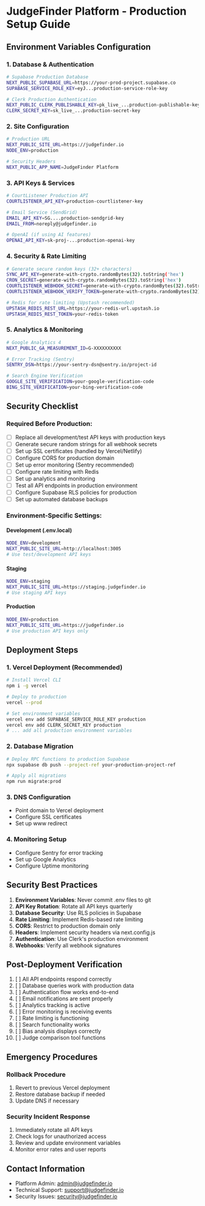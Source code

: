 # JudgeFinder Platform - Production Setup Guide

## Environment Variables Configuration

### 1. Database & Authentication
```bash
# Supabase Production Database
NEXT_PUBLIC_SUPABASE_URL=https://your-prod-project.supabase.co
SUPABASE_SERVICE_ROLE_KEY=eyJ...production-service-role-key

# Clerk Production Authentication
NEXT_PUBLIC_CLERK_PUBLISHABLE_KEY=pk_live_...production-publishable-key
CLERK_SECRET_KEY=sk_live_...production-secret-key
```

### 2. Site Configuration
```bash
# Production URL
NEXT_PUBLIC_SITE_URL=https://judgefinder.io
NODE_ENV=production

# Security Headers
NEXT_PUBLIC_APP_NAME=JudgeFinder Platform
```

### 3. API Keys & Services
```bash
# CourtListener Production API
COURTLISTENER_API_KEY=production-courtlistener-key

# Email Service (SendGrid)
EMAIL_API_KEY=SG....production-sendgrid-key
EMAIL_FROM=noreply@judgefinder.io

# OpenAI (if using AI features)
OPENAI_API_KEY=sk-proj-...production-openai-key
```

### 4. Security & Rate Limiting
```bash
# Generate secure random keys (32+ characters)
SYNC_API_KEY=generate-with-crypto.randomBytes(32).toString('hex')
CRON_SECRET=generate-with-crypto.randomBytes(32).toString('hex')
COURTLISTENER_WEBHOOK_SECRET=generate-with-crypto.randomBytes(32).toString('hex')
COURTLISTENER_WEBHOOK_VERIFY_TOKEN=generate-with-crypto.randomBytes(32).toString('hex')

# Redis for rate limiting (Upstash recommended)
UPSTASH_REDIS_REST_URL=https://your-redis-url.upstash.io
UPSTASH_REDIS_REST_TOKEN=your-redis-token
```

### 5. Analytics & Monitoring
```bash
# Google Analytics 4
NEXT_PUBLIC_GA_MEASUREMENT_ID=G-XXXXXXXXXX

# Error Tracking (Sentry)
SENTRY_DSN=https://your-sentry-dsn@sentry.io/project-id

# Search Engine Verification
GOOGLE_SITE_VERIFICATION=your-google-verification-code
BING_SITE_VERIFICATION=your-bing-verification-code
```

## Security Checklist

### Required Before Production:
- [ ] Replace all development/test API keys with production keys
- [ ] Generate secure random strings for all webhook secrets
- [ ] Set up SSL certificates (handled by Vercel/Netlify)
- [ ] Configure CORS for production domain
- [ ] Set up error monitoring (Sentry recommended)
- [ ] Configure rate limiting with Redis
- [ ] Set up analytics and monitoring
- [ ] Test all API endpoints in production environment
- [ ] Configure Supabase RLS policies for production
- [ ] Set up automated database backups

### Environment-Specific Settings:

#### Development (.env.local)
```bash
NODE_ENV=development
NEXT_PUBLIC_SITE_URL=http://localhost:3005
# Use test/development API keys
```

#### Staging
```bash
NODE_ENV=staging
NEXT_PUBLIC_SITE_URL=https://staging.judgefinder.io
# Use staging API keys
```

#### Production
```bash
NODE_ENV=production
NEXT_PUBLIC_SITE_URL=https://judgefinder.io
# Use production API keys only
```

## Deployment Steps

### 1. Vercel Deployment (Recommended)
```bash
# Install Vercel CLI
npm i -g vercel

# Deploy to production
vercel --prod

# Set environment variables
vercel env add SUPABASE_SERVICE_ROLE_KEY production
vercel env add CLERK_SECRET_KEY production
# ... add all production environment variables
```

### 2. Database Migration
```bash
# Deploy RPC functions to production Supabase
npx supabase db push --project-ref your-production-project-ref

# Apply all migrations
npm run migrate:prod
```

### 3. DNS Configuration
- Point domain to Vercel deployment
- Configure SSL certificates
- Set up www redirect

### 4. Monitoring Setup
- Configure Sentry for error tracking
- Set up Google Analytics
- Configure Uptime monitoring

## Security Best Practices

1. **Environment Variables**: Never commit .env files to git
2. **API Key Rotation**: Rotate all API keys quarterly
3. **Database Security**: Use RLS policies in Supabase
4. **Rate Limiting**: Implement Redis-based rate limiting
5. **CORS**: Restrict to production domain only
6. **Headers**: Implement security headers via next.config.js
7. **Authentication**: Use Clerk's production environment
8. **Webhooks**: Verify all webhook signatures

## Post-Deployment Verification

1. [ ] All API endpoints respond correctly
2. [ ] Database queries work with production data
3. [ ] Authentication flow works end-to-end
4. [ ] Email notifications are sent properly
5. [ ] Analytics tracking is active
6. [ ] Error monitoring is receiving events
7. [ ] Rate limiting is functioning
8. [ ] Search functionality works
9. [ ] Bias analysis displays correctly
10. [ ] Judge comparison tool functions

## Emergency Procedures

### Rollback Procedure
1. Revert to previous Vercel deployment
2. Restore database backup if needed
3. Update DNS if necessary

### Security Incident Response
1. Immediately rotate all API keys
2. Check logs for unauthorized access
3. Review and update environment variables
4. Monitor error rates and user reports

## Contact Information
- Platform Admin: admin@judgefinder.io
- Technical Support: support@judgefinder.io
- Security Issues: security@judgefinder.io